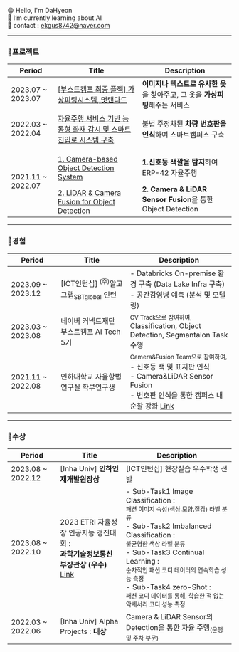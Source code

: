 <!--
**DaHyeonnn/DaHyeonnn** is a ✨ _special_ ✨ repository because its `README.md` (this file) appears on your GitHub profile.

Here are some ideas to get you started:

- 🔭 I’m currently working on ...
- 🌱 I’m currently learning ...
- 👯 I’m looking to collaborate on ...
- 🤔 I’m looking for help with ...
- 💬 Ask me about ...
- 📫 How to reach me: ...
- 😄 Pronouns: ...!@
- ⚡ Fun fact: !@...
-->
<!-- ![header](https://capsule-render.vercel.app/api?type=wave&color=auto&height=300&section=header&text=DaHyeon%20Github!&fontSize=90) 
<br><br>-->
<!--![Anurag's GitHub stats](https://github-readme-stats.vercel.app/api?username=DaHyeonnn&show_icons=true&theme=radical)-->
😁 Hello, I'm DaHyeon<br>
🌱 I’m currently learning about AI<br>
💌 contact : ekgus8742@naver.com

---
### 🎹프로젝트
|Period|Title|Description|
|---|---|---|
|2023.07 ~ 2023.07| [[부스트캠프 최종 플젝] 가상피팅시스템, 멋탠다드](https://github.com/DaHyeonnn/level3_cv_finalproject-cv-02) |**이미지나 텍스트로 유사한 옷**을 찾아주고, 그 옷을 **가상피팅**해주는 서비스|
|2022.03 ~ 2022.04|[자율주행 서비스 기반 능동형 화재 감시 및 스마트 진입로 시스템 구축](https://github.com/DaHyeonnn/Car_Number_Detection)|불법 주정차된 **차량 번호판을 인식**하여 스마트캠퍼스 구축|
|2021.11 ~ 2022.07|<p>[1. Camera-based Object Detection System](https://github.com/DaHyeonnn/Yolov5)</p>[2. LiDAR & Camera Fusion for Object Detection](https://github.com/DaHyeonnn/Fusion)|<p>**1.신호등 색깔을 탐지**하여 ERP-42 자율주행 </p>**2. Camera & LiDAR Sensor Fusion**을 통한 Object Detection |

---
### 🎃경험
|Period|Title|Description|
|---|---|---|
|2023.09 ~ 2023.12|[ICT인턴십] <sup>(주)</sup>알고그랩<sub>SBTglobal</sub> 인턴| - Databricks On-premise 환경 구축 (Data Lake Infra 구축) <br> - 공간감염병 예측 (분석 및 모델링)
|2023.03 ~ 2023.08|네이버 커넥트재단 부스트캠프 AI Tech 5기| <sup>CV Track으로 참여하여,</sup><br> Classification, Object Detection, Segmantaion Task 수행
|2021.11 ~ 2022.08|인하대학교 자율항법 연구실 학부연구생| <sup>Camera&Fusion Team으로 참여하여,</sup><br> - 신호등 색 및 표지판 인식<br> - Camera&LiDAR Sensor Fusion <br> - 번호판 인식을 통한 캠퍼스 내 순찰 강화 [Link](https://mobile.newsis.com/view.html?ar_id=NISX20220406_0001822833)
---

### 👻수상
|Period|Title|Description|
|---|---|---|
|2023.08 ~ 2022.12|[Inha Univ] **인하인재개발원장상**| [ICT인턴십] 현장실습 우수학생 선발| 
|2023.08 ~ 2022.10|2023 ETRI 자율성장 인공지능 경진대회 :<br> **과학기술정보통신부장관상 (우수)** [Link](https://www.aitimes.kr/news/articleView.html?idxno=29085)|- Sub-Task1 Image Classification : <br><sup> 패션 이미지 속성(색상,모양,질감) 라벨 분류 </sup><br> - Sub-Task2 Imbalanced Classification :<br> <sup>불균형한 색상 라벨 분류</sup> <br> - Sub-Task3 Continual Learning : <br><sup>순차적인 패션 코디 데이터의 연속학습 성능 측정</sup> <br> - Sub-Task4 zero-Shot : <br><sup>패션 코디 데이터를 통해, 학습한 적 없는 악세서리 코디 성능 측정</sup><br>|
|2022.03 ~ 2022.06|[Inha Univ] Alpha Projects : **대상**| Camera & LiDAR Sensor의 Detection을 통한 자율 주행<sub>(운행 및 주차 부문)</sub> |
